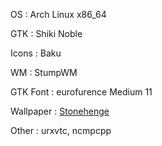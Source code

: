 OS
:  Arch Linux x86_64

GTK
:  Shiki Noble

Icons
:  Baku

WM
:  StumpWM

GTK Font
:  eurofurence Medium 11

Wallpaper
:  [Stonehenge](http://interfacelift.com/wallpaper_beta/details/2137/stonehenge.html)

Other
:  urxvtc, ncmpcpp

